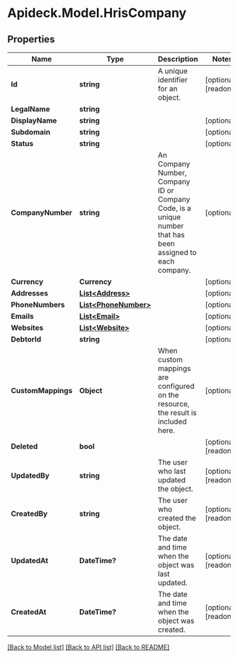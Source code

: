 # Apideck.Model.HrisCompany

## Properties

Name | Type | Description | Notes
------------ | ------------- | ------------- | -------------
**Id** | **string** | A unique identifier for an object. | [optional] [readonly] 
**LegalName** | **string** |  | 
**DisplayName** | **string** |  | [optional] 
**Subdomain** | **string** |  | [optional] 
**Status** | **string** |  | [optional] 
**CompanyNumber** | **string** | An Company Number, Company ID or Company Code, is a unique number that has been assigned to each company. | [optional] 
**Currency** | **Currency** |  | [optional] 
**Addresses** | [**List&lt;Address&gt;**](Address.md) |  | [optional] 
**PhoneNumbers** | [**List&lt;PhoneNumber&gt;**](PhoneNumber.md) |  | [optional] 
**Emails** | [**List&lt;Email&gt;**](Email.md) |  | [optional] 
**Websites** | [**List&lt;Website&gt;**](Website.md) |  | [optional] 
**DebtorId** | **string** |  | [optional] 
**CustomMappings** | **Object** | When custom mappings are configured on the resource, the result is included here. | [optional] 
**Deleted** | **bool** |  | [optional] [readonly] 
**UpdatedBy** | **string** | The user who last updated the object. | [optional] [readonly] 
**CreatedBy** | **string** | The user who created the object. | [optional] [readonly] 
**UpdatedAt** | **DateTime?** | The date and time when the object was last updated. | [optional] [readonly] 
**CreatedAt** | **DateTime?** | The date and time when the object was created. | [optional] [readonly] 

[[Back to Model list]](../README.md#documentation-for-models) [[Back to API list]](../README.md#documentation-for-api-endpoints) [[Back to README]](../README.md)

